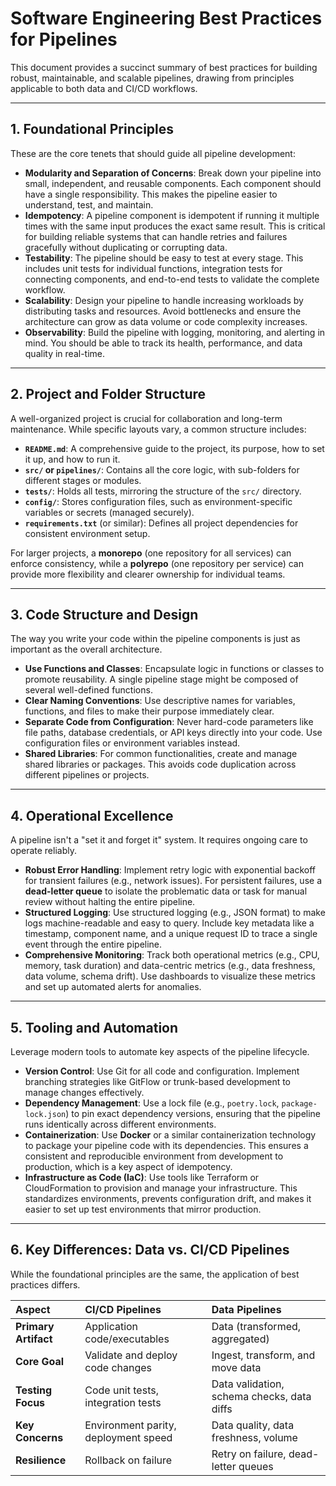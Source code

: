 

# Software Engineering Best Practices for Pipelines

This document provides a succinct summary of best practices for building robust, maintainable, and scalable pipelines, drawing from principles applicable to both data and CI/CD workflows.

---

## 1. Foundational Principles

These are the core tenets that should guide all pipeline development:

* **Modularity and Separation of Concerns**: Break down your pipeline into small, independent, and reusable components. Each component should have a single responsibility. This makes the pipeline easier to understand, test, and maintain.
* **Idempotency**: A pipeline component is idempotent if running it multiple times with the same input produces the exact same result. This is critical for building reliable systems that can handle retries and failures gracefully without duplicating or corrupting data.
* **Testability**: The pipeline should be easy to test at every stage. This includes unit tests for individual functions, integration tests for connecting components, and end-to-end tests to validate the complete workflow.
* **Scalability**: Design your pipeline to handle increasing workloads by distributing tasks and resources. Avoid bottlenecks and ensure the architecture can grow as data volume or code complexity increases.
* **Observability**: Build the pipeline with logging, monitoring, and alerting in mind. You should be able to track its health, performance, and data quality in real-time.

---

## 2. Project and Folder Structure

A well-organized project is crucial for collaboration and long-term maintenance. While specific layouts vary, a common structure includes:

* **`README.md`**: A comprehensive guide to the project, its purpose, how to set it up, and how to run it.
* **`src/` or `pipelines/`**: Contains all the core logic, with sub-folders for different stages or modules.
* **`tests/`**: Holds all tests, mirroring the structure of the `src/` directory.
* **`config/`**: Stores configuration files, such as environment-specific variables or secrets (managed securely).
* **`requirements.txt`** (or similar): Defines all project dependencies for consistent environment setup.

For larger projects, a **monorepo** (one repository for all services) can enforce consistency, while a **polyrepo** (one repository per service) can provide more flexibility and clearer ownership for individual teams.

---

## 3. Code Structure and Design

The way you write your code within the pipeline components is just as important as the overall architecture.

* **Use Functions and Classes**: Encapsulate logic in functions or classes to promote reusability. A single pipeline stage might be composed of several well-defined functions.
* **Clear Naming Conventions**: Use descriptive names for variables, functions, and files to make their purpose immediately clear.
* **Separate Code from Configuration**: Never hard-code parameters like file paths, database credentials, or API keys directly into your code. Use configuration files or environment variables instead.
* **Shared Libraries**: For common functionalities, create and manage shared libraries or packages. This avoids code duplication across different pipelines or projects.

---

## 4. Operational Excellence

A pipeline isn't a "set it and forget it" system. It requires ongoing care to operate reliably.

* **Robust Error Handling**: Implement retry logic with exponential backoff for transient failures (e.g., network issues). For persistent failures, use a **dead-letter queue** to isolate the problematic data or task for manual review without halting the entire pipeline.
* **Structured Logging**: Use structured logging (e.g., JSON format) to make logs machine-readable and easy to query. Include key metadata like a timestamp, component name, and a unique request ID to trace a single event through the entire pipeline.
* **Comprehensive Monitoring**: Track both operational metrics (e.g., CPU, memory, task duration) and data-centric metrics (e.g., data freshness, data volume, schema drift). Use dashboards to visualize these metrics and set up automated alerts for anomalies.

---

## 5. Tooling and Automation

Leverage modern tools to automate key aspects of the pipeline lifecycle.

* **Version Control**: Use Git for all code and configuration. Implement branching strategies like GitFlow or trunk-based development to manage changes effectively.
* **Dependency Management**: Use a lock file (e.g., `poetry.lock`, `package-lock.json`) to pin exact dependency versions, ensuring that the pipeline runs identically across different environments.
* **Containerization**: Use **Docker** or a similar containerization technology to package your pipeline code with its dependencies. This ensures a consistent and reproducible environment from development to production, which is a key aspect of idempotency.
* **Infrastructure as Code (IaC)**: Use tools like Terraform or CloudFormation to provision and manage your infrastructure. This standardizes environments, prevents configuration drift, and makes it easier to set up test environments that mirror production.

---

## 6. Key Differences: Data vs. CI/CD Pipelines

While the foundational principles are the same, the application of best practices differs.

| Aspect | CI/CD Pipelines | Data Pipelines |
| :--- | :--- | :--- |
| **Primary Artifact** | Application code/executables | Data (transformed, aggregated) |
| **Core Goal** | Validate and deploy code changes | Ingest, transform, and move data |
| **Testing Focus** | Code unit tests, integration tests | Data validation, schema checks, data diffs |
| **Key Concerns** | Environment parity, deployment speed | Data quality, data freshness, volume |
| **Resilience** | Rollback on failure | Retry on failure, dead-letter queues |